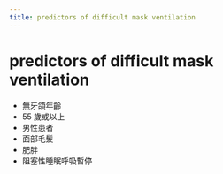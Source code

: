 ```yaml
---
title: predictors of difficult mask ventilation
---
```

# predictors of difficult mask ventilation

* 無牙頜年齡
* 55 歲或以上
* 男性患者
* 面部毛髮
* 肥胖
* 阻塞性睡眠呼吸暫停
